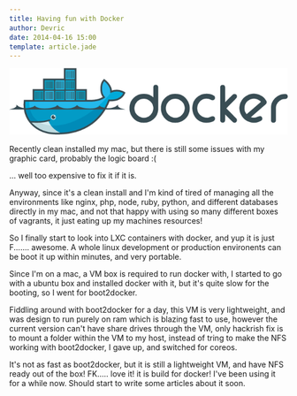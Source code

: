 ```yaml
---
title: Having fun with Docker
author: Devric
date: 2014-04-16 15:00
template: article.jade
---
```


![Docker](docker_logo.png)

Recently clean installed my mac, but there is still some issues with my graphic card, probably the logic board :( 

... well too expensive to fix it if it is.

<span class="more"></span>

Anyway, since it's a clean install and I'm kind of tired of managing all the environments like nginx, php, node, ruby, python, and different databases directly in my mac, and not that happy with using so many different boxes of vagrants, it just eating up my machines resources! 

So I finally start to look into LXC containers with docker, and yup it is just F....... awesome. A whole linux development or production environents can be boot it up within minutes, and very portable.

Since I'm on a mac, a VM box is required to run docker with, I started to go with a ubuntu box and installed docker with it, but it's quite slow for the booting, so I went for boot2docker.

Fiddling around with boot2docker for a day, this VM is very lightweight, and was design to run purely on ram which is blazing fast to use, however the current version can't have share drives through the VM, only hackrish fix is to mount a folder within the VM to my host, instead of tring to make the NFS working with boot2docker, I gave up, and switched for coreos.

It's not as fast as boot2docker, but it is still a lightweight VM, and have NFS ready out of the box! FK..... love it! it is build for docker! I've been using it for a while now. Should start to write some articles about it soon.
